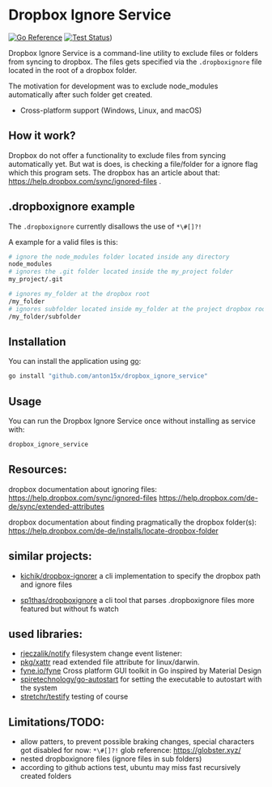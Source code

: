 # Dropbox Ignore Service

[![Go Reference](https://pkg.go.dev/badge/pkg.go.dev/github.com/anton15x/dropbox_ignore_service.svg)](https://pkg.go.dev/pkg.go.dev/github.com/anton15x/dropbox_ignore_service)
[![Test Status](https://github.com/anton15x/dropbox_ignore_service/actions/workflows/test.yml/badge.svg)](https://github.com/anton15x/dropbox_ignore_service/actions?query=workflow%3ATest))


Dropbox Ignore Service is a command-line utility to exclude files or folders from syncing to dropbox. The files gets specified via the `.dropboxignore` file located in the root of a dropbox folder. 

The motivation for development was to exclude node_modules automatically after such folder get created.

- Cross-platform support (Windows, Linux, and macOS)

## How it work?
Dropbox do not offer a functionality to exclude files from syncing automatically yet. But wat is does, is checking a file/folder for a ignore flag which this program sets. The dropbox has an article about that: https://help.dropbox.com/sync/ignored-files .

## .dropboxignore example
The `.dropboxignore` currently disallows the use of `*\#[]?!`

A example for a valid files is this:
```bash
# ignore the node_modules folder located inside any directory
node_modules
# ignores the .git folder located inside the my_project folder
my_project/.git

# ignores my_folder at the dropbox root
/my_folder
# ignores subfolder located inside my_folder at the project dropbox root
/my_folder/subfolder
```

## Installation
You can install the application using [go](https://go.dev/dl/):

```bash
go install "github.com/anton15x/dropbox_ignore_service"
```

## Usage
You can run the Dropbox Ignore Service once without installing as service with:
```bash
dropbox_ignore_service
```

## Resources:
dropbox documentation about ignoring files:
https://help.dropbox.com/sync/ignored-files
https://help.dropbox.com/de-de/sync/extended-attributes

dropbox documentation about finding pragmatically the dropbox folder(s):
https://help.dropbox.com/de-de/installs/locate-dropbox-folder


## similar projects:
- [kichik/dropbox-ignorer](https://github.com/kichik/dropbox-ignorer)
a cli implementation to specify the dropbox path and ignore files

- [sp1thas/dropboxignore](https://github.com/sp1thas/dropboxignore)
a cli tool that parses .dropboxignore files more featured but without fs watch

## used libraries:
- [rjeczalik/notify](https://github.com/rjeczalik/notify) filesystem change event listener:
- [pkg/xattr](https://github.com/pkg/xattr) read extended file attribute for linux/darwin.
- [fyne.io/fyne](https://github.com/fyne-io/fyne) Cross platform GUI toolkit in Go inspired by Material Design
- [spiretechnology/go-autostart](https://github.com/spiretechnology/go-autostart) for setting the executable to autostart with the system
- [stretchr/testify](https://github.com/stretchr/testify) testing of course

## Limitations/TODO:
- allow patters, to prevent possible braking changes, special characters got disabled for now: `*\#[]?!`
  glob reference: https://globster.xyz/
- nested dropboxignore files (ignore files in sub folders)
- according to github actions test, ubuntu may miss fast recursively created folders

